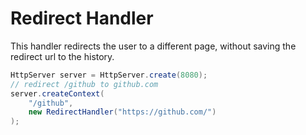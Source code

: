 ---
---
# Redirect Handler

This handler redirects the user to a different page, without saving the redirect url to the history. 

```java
HttpServer server = HttpServer.create(8080);
// redirect /github to github.com
server.createContext(
    "/github",
    new RedirectHandler("https://github.com/")
);
```